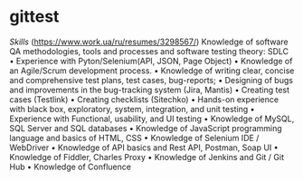 # gittest

*Skills*
(https://www.work.ua/ru/resumes/3298567/)
 Knowledge of software QA methodologies, tools and processes and software testing theory: SDLC
• Experience with Pyton/Selenium(API, JSON, Page Object)
• Knowledge of an Agile/Scrum development process.
• Knowledge of writing clear, concise and comprehensive test plans, test cases, bug-reports;
• Designing of bugs and improvements in the bug-tracking system (Jira, Mantis)
• Creating test cases (Testlink)
• Creating checklists (Sitechko)
• Hands-on experience with black box, exploratory, system, integration, and unit testing
• Experience with Functional, usability, and UI testing
• Knowledge of MySQL, SQL Server and SQL databases
• Knowledge of JavaScript programming language and basics of HTML, CSS
• Knowledge of Selenium IDE / WebDriver
• Knowledge of API basics and Rest API, Postman, Soap UI
• Knowledge of Fiddler, Charles Proxy
• Knowledge of Jenkins and Git / Git Hub
• Knowledge of Confluence
